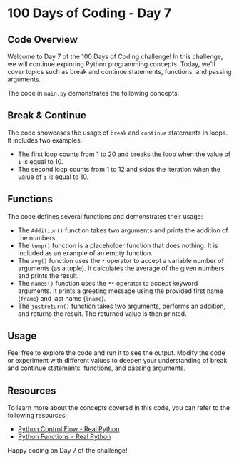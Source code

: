 # 100 Days of Coding - Day 7

## Code Overview

Welcome to Day 7 of the 100 Days of Coding challenge! In this challenge, we will continue exploring Python programming concepts. Today, we'll cover topics such as break and continue statements, functions, and passing arguments.

The code in `main.py` demonstrates the following concepts:

## Break & Continue

The code showcases the usage of `break` and `continue` statements in loops. It includes two examples:

- The first loop counts from 1 to 20 and breaks the loop when the value of `i` is equal to 10.
- The second loop counts from 1 to 12 and skips the iteration when the value of `i` is equal to 10.

## Functions

The code defines several functions and demonstrates their usage:

- The `Addition()` function takes two arguments and prints the addition of the numbers.
- The `temp()` function is a placeholder function that does nothing. It is included as an example of an empty function.
- The `avg()` function uses the `*` operator to accept a variable number of arguments (as a tuple). It calculates the average of the given numbers and prints the result.
- The `names()` function uses the `**` operator to accept keyword arguments. It prints a greeting message using the provided first name (`fname`) and last name (`lname`).
- The `justreturn()` function takes two arguments, performs an addition, and returns the result. The returned value is then printed.

## Usage

Feel free to explore the code and run it to see the output. Modify the code or experiment with different values to deepen your understanding of break and continue statements, functions, and passing arguments.

## Resources

To learn more about the concepts covered in this code, you can refer to the following resources:

- [Python Control Flow - Real Python](https://realpython.com/tutorials/control-flow/)
- [Python Functions - Real Python](https://realpython.com/tutorials/functions/)

Happy coding on Day 7 of the challenge!

